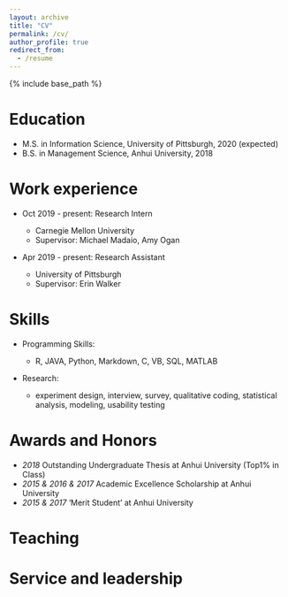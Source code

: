 ```yaml
---
layout: archive
title: "CV"
permalink: /cv/
author_profile: true
redirect_from:
  - /resume
---
```


{% include base_path %}

Education
======
* M.S. in Information Science, University of Pittsburgh, 2020 (expected)
* B.S. in Management Science, Anhui University, 2018

Work experience
======
* Oct 2019 - present: Research Intern
  * Carnegie Mellon University
  * Supervisor: Michael Madaio, Amy Ogan

* Apr 2019 - present: Research Assistant
  * University of Pittsburgh
  * Supervisor: Erin Walker
  
Skills
======
* Programming Skills: 
  * R, JAVA, Python, Markdown, C, VB, SQL, MATLAB 

* Research: 
  * experiment design, interview, survey, qualitative coding, statistical analysis, modeling, usability testing
  
Awards and Honors
======
* *2018* Outstanding Undergraduate Thesis at Anhui University (Top1% in Class) 
* *2015 & 2016 & 2017* Academic Excellence Scholarship at Anhui University 
* *2015 & 2017* ‘Merit Student’ at Anhui University 
  
Teaching
======
  
Service and leadership
======

